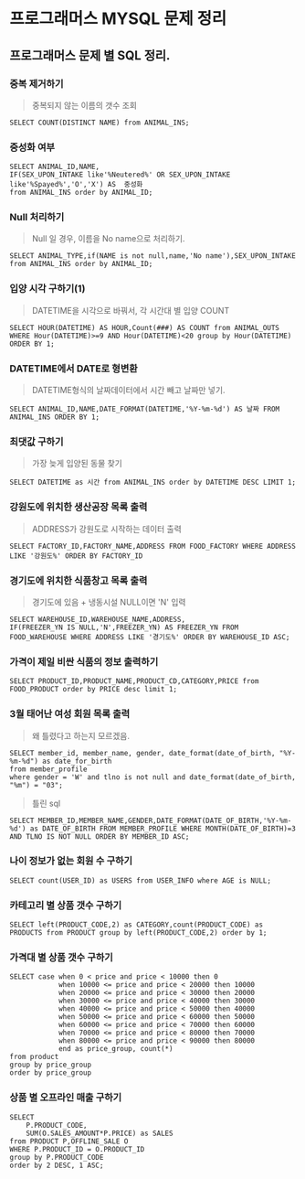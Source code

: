 # 프로그래머스 MYSQL 문제 정리


## 프로그래머스 문제 별 SQL 정리.

### 중복 제거하기
> 중복되지 않는 이름의 갯수 조회
```
SELECT COUNT(DISTINCT NAME) from ANIMAL_INS;
```

### 중성화 여부 

```
SELECT ANIMAL_ID,NAME, 
IF(SEX_UPON_INTAKE like'%Neutered%' OR SEX_UPON_INTAKE like'%Spayed%','O','X') AS  중성화 
from ANIMAL_INS order by ANIMAL_ID;
```

### Null 처리하기
> Null 일 경우, 이름을 No name으로 처리하기.
```
SELECT ANIMAL_TYPE,if(NAME is not null,name,'No name'),SEX_UPON_INTAKE from ANIMAL_INS order by ANIMAL_ID;
```

### 입양 시각 구하기(1)
> DATETIME을 시각으로 바꿔서, 각 시간대 별 입양 COUNT
```
SELECT HOUR(DATETIME) AS HOUR,Count(###) AS COUNT from ANIMAL_OUTS WHERE Hour(DATETIME)>=9 AND Hour(DATETIME)<20 group by Hour(DATETIME) ORDER BY 1;
```

### DATETIME에서 DATE로 형변환
> DATETIME형식의 날짜데이터에서 시간 빼고 날짜만 넣기.
```
SELECT ANIMAL_ID,NAME,DATE_FORMAT(DATETIME,'%Y-%m-%d') AS 날짜 FROM ANIMAL_INS ORDER BY 1;
```

### 최댓값 구하기
> 가장 늦게 입양된 동물 찾기
```
SELECT DATETIME as 시간 from ANIMAL_INS order by DATETIME DESC LIMIT 1;
```

### 강원도에 위치한 생산공장 목록 출력
> ADDRESS가 강원도로 시작하는 데이터 출력
```
SELECT FACTORY_ID,FACTORY_NAME,ADDRESS FROM FOOD_FACTORY WHERE ADDRESS LIKE '강원도%' ORDER BY FACTORY_ID
```

### 경기도에 위치한 식품창고 목록 출력
> 경기도에 있음 + 냉동시설 NULL이면 'N' 입력
```
SELECT WAREHOUSE_ID,WAREHOUSE_NAME,ADDRESS,
IF(FREEZER_YN IS NULL,'N',FREEZER_YN) AS FREEZER_YN FROM FOOD_WAREHOUSE WHERE ADDRESS LIKE '경기도%' ORDER BY WAREHOUSE_ID ASC;
```

### 가격이 제일 비싼 식품의 정보 출력하기
```
SELECT PRODUCT_ID,PRODUCT_NAME,PRODUCT_CD,CATEGORY,PRICE from FOOD_PRODUCT order by PRICE desc limit 1;
```

### 3월 태어난 여성 회원 목록 출력
> 왜 틀렸다고 하는지 모르겠음.
```
SELECT member_id, member_name, gender, date_format(date_of_birth, "%Y-%m-%d") as date_for_birth
from member_profile
where gender = 'W' and tlno is not null and date_format(date_of_birth, "%m") = "03";
```
> 틀린 sql
```
SELECT MEMBER_ID,MEMBER_NAME,GENDER,DATE_FORMAT(DATE_OF_BIRTH,'%Y-%m-%d') as DATE_OF_BIRTH FROM MEMBER_PROFILE WHERE MONTH(DATE_OF_BIRTH)=3 AND TLNO IS NOT NULL ORDER BY MEMBER_ID ASC;
```

### 나이 정보가 없는 회원 수 구하기
```
SELECT count(USER_ID) as USERS from USER_INFO where AGE is NULL;
```

### 카테고리 별 상품 갯수 구하기
```
SELECT left(PRODUCT_CODE,2) as CATEGORY,count(PRODUCT_CODE) as PRODUCTS from PRODUCT group by left(PRODUCT_CODE,2) order by 1;
```

### 가격대 별 상품 갯수 구하기
```
SELECT case when 0 < price and price < 10000 then 0
            when 10000 <= price and price < 20000 then 10000
            when 20000 <= price and price < 30000 then 20000
            when 30000 <= price and price < 40000 then 30000
            when 40000 <= price and price < 50000 then 40000
            when 50000 <= price and price < 60000 then 50000
            when 60000 <= price and price < 70000 then 60000
            when 70000 <= price and price < 80000 then 70000
            when 80000 <= price and price < 90000 then 80000
            end as price_group, count(*)
from product
group by price_group
order by price_group
```

### 상품 별 오프라인 매출 구하기
```
SELECT 
    P.PRODUCT_CODE,
    SUM(O.SALES_AMOUNT*P.PRICE) as SALES
from PRODUCT P,OFFLINE_SALE O
WHERE P.PRODUCT_ID = O.PRODUCT_ID
group by P.PRODUCT_CODE
order by 2 DESC, 1 ASC;
```
